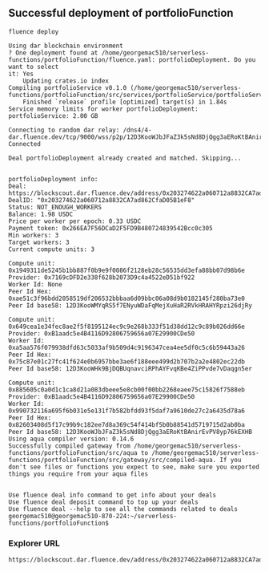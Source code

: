 ## Successful deployment of portfolioFunction

    fluence deploy

    Using dar blockchain environment
    ? One deployment found at /home/georgemac510/serverless-functions/portfolioFunction/fluence.yaml: portfolioDeployment. Do you want to select 
    it: Yes
        Updating crates.io index
    Compiling portfolioService v0.1.0 (/home/georgemac510/serverless-functions/portfolioFunction/src/services/portfolioService/portfolioService)
        Finished `release` profile [optimized] target(s) in 1.84s
    Service memory limits for worker portfolioDeployment:
    portfolioService: 2.00 GB

    Connecting to random dar relay: /dns4/4-dar.fluence.dev/tcp/9000/wss/p2p/12D3KooWJbJFaZ3k5sNd8DjQgg3aERoKtBAnirEvPV8yp76kEXHB
    Connected

    Deal portfolioDeployment already created and matched. Skipping...


    portfolioDeployment info:
    Deal: https://blockscout.dar.fluence.dev/address/0x203274622a060712a8832CA7ad862CfaD05B1eF8
    DealID: "0x203274622a060712a8832CA7ad862CfaD05B1eF8"
    Status: NOT_ENOUGH_WORKERS
    Balance: 1.98 USDC
    Price per worker per epoch: 0.33 USDC
    Payment token: 0x266EA7F56DCaD2F5FD9B480724839542Bcc0c305
    Min workers: 3
    Target workers: 3
    Current compute units: 3

    Compute unit: 0x1949311de5245b1bb887f0b9e9f0086f2128eb28c56535dd3efa88bb07d98b6e
    Provider: 0x7169cDFD2e338f628b2073D9c4a4522eD51bf922
    Worker Id: None
    Peer Id Hex: 0xae51c3f96bdd2058519df206532bbbaa6d09bbc06a08d9b0182145f280ba73e0
    Peer Id base58: 12D3KooWMYqRS5f7ENyuWDaFqMejXuHaR2RVkHRAHYRpzi26djRy

    Compute unit: 0x649cea1e34fec8ae2f5f8195124ec9c9e268b333f51d38dd12c9c89b026dd66e
    Provider: 0xB1aadc5e4B4116D92806759656a07E29900CDe50
    Worker Id: 0xa5aa576f079938dfd63c5033af9b509d4c9196347cea4ee5df0c5c6b59443a26
    Peer Id Hex: 0x75c87e01c27fc41f624e0b6957bbe3ae6f188eee499d2b707b2a2e4802ec22db
    Peer Id base58: 12D3KooWHk9BjDQBUqnavciRPhAYFvqKBe4ZiPPvde7vDaqgn5er

    Compute unit: 0x885605c0a0d1c1ca8d21a083dbeee5e8cb00f00bb2268eaee75c15826f7588eb
    Provider: 0xB1aadc5e4B4116D92806759656a07E29900CDe50
    Worker Id: 0x990732116a695f6b031e5e131f7b582bfdd93f5daf7a9610de27c2a6435d78a6
    Peer Id Hex: 0x82603408d5f17c99b9c182ee7d8a369c54f414bf5b0b88541d5719715d2ab0ba
    Peer Id base58: 12D3KooWJbJFaZ3k5sNd8DjQgg3aERoKtBAnirEvPV8yp76kEXHB
    Using aqua compiler version: 0.14.6
    Successfully compiled gateway from /home/georgemac510/serverless-functions/portfolioFunction/src/aqua to /home/georgemac510/serverless-functions/portfolioFunction/src/gateway/src/compiled-aqua. If you don't see files or functions you expect to see, make sure you exported things you require from your aqua files


    Use fluence deal info command to get info about your deals
    Use fluence deal deposit command to top up your deals
    Use fluence deal --help to see all the commands related to deals
    georgemac510@georgemac510-870-224:~/serverless-functions/portfolioFunction$

### Explorer URL

    https://blockscout.dar.fluence.dev/address/0x203274622a060712a8832CA7ad862CfaD05B1eF8

